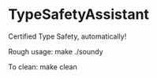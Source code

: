 # TypeSafetyAssistant
Certified Type Safety, automatically!


Rough usage:
make
./soundy

To clean:
make clean